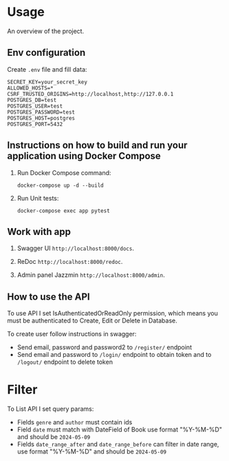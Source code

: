 # Usage

An overview of the project.

## Env configuration

Create `.env` file and fill data:

```shell
SECRET_KEY=your_secret_key
ALLOWED_HOSTS=*
CSRF_TRUSTED_ORIGINS=http://localhost,http://127.0.0.1
POSTGRES_DB=test
POSTGRES_USER=test
POSTGRES_PASSWORD=test
POSTGRES_HOST=postgres
POSTGRES_PORT=5432
```

## Instructions on how to build and run your application using Docker Compose

1. Run Docker Compose command:

    ```
    docker-compose up -d --build
    ```
   
2. Run Unit tests:

    ```
    docker-compose exec app pytest
    ```

## Work with app

1. Swagger UI `http://localhost:8000/docs`.

2. ReDoc `http://localhost:8000/redoc`.

3. Admin panel Jazzmin `http://localhost:8000/admin`.

## How to use the API

To use API I set IsAuthenticatedOrReadOnly permission, which means you must 
be authenticated to Create, Edit or Delete in Database.

To create user follow instructions in swagger:

- Send email, password and password2 to `/register/` endpoint
- Send email and password to `/login/` endpoint to obtain token and to `/logout/` endpoint to delete token



# Filter

To List API I set query params:

- Fields `genre` and `author` must contain ids
- Field `date` must match with DateField of Book use format "%Y-%M-%D" and should be `2024-05-09`
- Fields `date_range_after` and `date_range_before` can filter in date range, use format "%Y-%M-%D" and should be `2024-05-09`

